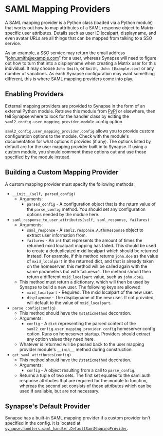 # SAML Mapping Providers

A SAML mapping provider is a Python class (loaded via a Python module) that
works out how to map attributes of a SAML response object to Matrix-specific
user attributes. Details such as user ID localpart, displayname, and even avatar
URLs are all things that can be mapped from talking to a SSO service.

As an example, a SSO service may return the email address
"john.smith@example.com" for a user, whereas Synapse will need to figure out how
to turn that into a displayname when creating a Matrix user for this individual.
It may choose `John Smith`, or `Smith, John [Example.com]` or any number of
variations. As each Synapse configuration may want something different, this is
where SAML mapping providers come into play.

## Enabling Providers

External mapping providers are provided to Synapse in the form of an external
Python module. Retrieve this module from [PyPi](https://pypi.org) or elsewhere,
then tell Synapse where to look for the handler class by editing the
`saml2_config.user_mapping_provider.module` config option.

`saml2_config.user_mapping_provider.config` allows you to provide custom
configuration options to the module. Check with the module's documentation for
what options it provides (if any). The options listed by default are for the
user mapping provider built in to Synapse. If using a custom module, you should
comment these options out and use those specified by the module instead.

## Building a Custom Mapping Provider

A custom mapping provider must specify the following methods:

* `__init__(self, parsed_config)`
   - Arguments:
     - `parsed_config` - A configuration object that is the return value of the
       `parse_config` method. You should set any configuration options needed by
       the module here.
* `saml_response_to_user_attributes(self, saml_response, failures)`
    - Arguments:
      - `saml_response` - A `saml2.response.AuthnResponse` object to extract user
                          information from.
      - `failures` - An `int` that represents the amount of times the returned
                     mxid localpart mapping has failed.  This should be used
                     to create a deduplicated mxid localpart which should be
                     returned instead. For example, if this method returns
                     `john.doe` as the value of `mxid_localpart` in the returned
                     dict, and that is already taken on the homeserver, this
                     method will be called again with the same parameters but
                     with failures=1. The method should then return a different
                     `mxid_localpart` value, such as `john.doe1`.
    - This method must return a dictionary, which will then be used by Synapse
      to build a new user. The following keys are allowed:
       * `mxid_localpart` - Required. The mxid localpart of the new user.
       * `displayname` - The displayname of the new user. If not provided, will default to
                         the value of `mxid_localpart`.
* `parse_config(config)`
    - This method should have the `@staticmethod` decoration.
    - Arguments:
        - `config` - A `dict` representing the parsed content of the
          `saml2_config.user_mapping_provider.config` homeserver config option.
           Runs on homeserver startup. Providers should extract any option values
           they need here.
    - Whatever is returned will be passed back to the user mapping provider module's
      `__init__` method during construction.
* `get_saml_attributes(config)`
    - This method should have the `@staticmethod` decoration.
    - Arguments:
        - `config` - A object resulting from a call to `parse_config`.
    - Returns a tuple of two sets. The first set equates to the saml auth
      response attributes that are required for the module to function, whereas
      the second set consists of those attributes which can be used if available,
      but are not necessary.

## Synapse's Default Provider

Synapse has a built-in SAML mapping provider if a custom provider isn't
specified in the config. It is located at
[`synapse.handlers.saml_handler.DefaultSamlMappingProvider`](../synapse/handlers/saml_handler.py).
